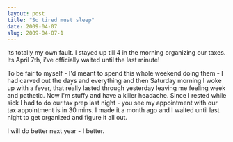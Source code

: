 ```yaml
---
layout: post
title: "So tired must sleep"
date: 2009-04-07
slug: 2009-04-07-1
---
```


its totally my own fault.  I stayed up till 4 in the morning organizing our taxes.  Its April 7th, i&apos;ve officially waited until the last minute!

To be fair to myself - I&apos;d meant to spend this whole weekend doing them - I had carved out the days and everything and then Saturday morning I woke up with a fever, that really lasted through yesterday leaving me feeling week and pathetic.  Now I&apos;m stuffy and have a killer headache.  Since I rested while sick I had to  do our tax prep last night - you see my appointment with our tax appointment is in 30 mins.  I made it a month ago and I waited until last night to get organized and figure it all out.

I will do better next year - I better.


